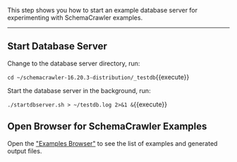 This step shows you how to start an example database server for experimenting with SchemaCrawler examples.

-----

## Start Database Server

Change to the database server directory, run:

`cd ~/schemacrawler-16.20.3-distribution/_testdb`{{execute}}

Start the database server in the background, run:

`./startdbserver.sh > ~/testdb.log 2>&1 &`{{execute}}


## Open Browser for SchemaCrawler Examples

Open the ["Examples Browser"](https://[[HOST_SUBDOMAIN]]-80-[[KATACODA_HOST]].environments.katacoda.com) to see the list of examples and generated output files.
